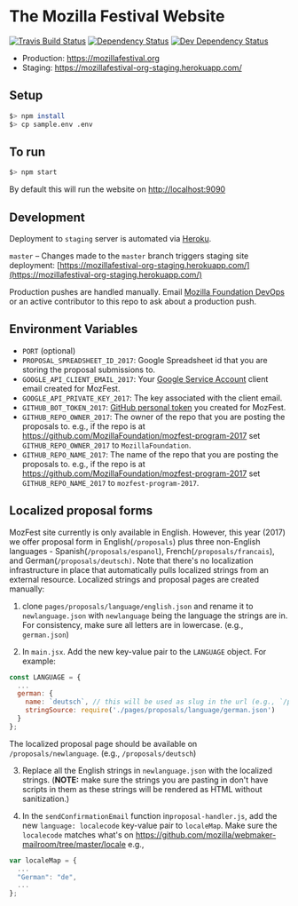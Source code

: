 # The Mozilla Festival Website

[![Travis Build Status](https://travis-ci.org/mozilla/mozillafestival.org.svg?branch=master)](https://travis-ci.org/mozilla/mozillafestival.org) [![Dependency Status](https://david-dm.org/mozilla/mozillafestival.org.svg)](https://david-dm.org/mozilla/mozillafestival.org) [![Dev Dependency Status](https://david-dm.org/mozilla/mozillafestival.org/dev-status.svg)](https://david-dm.org/mozilla/mozillafestival.org/?type=dev)

- Production: https://mozillafestival.org
- Staging: https://mozillafestival-org-staging.herokuapp.com/

## Setup

```bash
$> npm install
$> cp sample.env .env
```

## To run

```bash
$> npm start
```

By default this will run the website on [http://localhost:9090](http://localhost:9090)

## Development

Deployment to `staging` server is automated via [Heroku](https://heroku.com).

`master` – Changes made to the `master` branch triggers staging site deployment: [https://mozillafestival-org-staging.herokuapp.com/](https://mozillafestival-org-staging.herokuapp.com/)

Production pushes are handled manually. Email [Mozilla Foundation DevOps](mailto:devops@mozillafoundation.org) or an active contributor to this repo to ask about a production push.



## Environment Variables
- `PORT` (optional)
- `PROPOSAL_SPREADSHEET_ID_2017`: Google Spreadsheet id that you are storing the proposal submissions to.
- `GOOGLE_API_CLIENT_EMAIL_2017`: Your [Google Service Account](https://developers.google.com/identity/protocols/OAuth2ServiceAccount) client email created for MozFest.
- `GOOGLE_API_PRIVATE_KEY_2017`: The key associated with the client email.
- `GITHUB_BOT_TOKEN_2017`: [GitHub personal token](https://github.com/settings/tokens) you created for MozFest.
- `GITHUB_REPO_OWNER_2017`: The owner of the repo that you are posting the proposals to. e.g., if the repo is at https://github.com/MozillaFoundation/mozfest-program-2017 set `GITHUB_REPO_OWNER_2017` to `MozillaFoundation`.
- `GITHUB_REPO_NAME_2017`: The name of the repo that you are posting the proposals to. e.g., if the repo is at https://github.com/MozillaFoundation/mozfest-program-2017 set `GITHUB_REPO_NAME_2017` to `mozfest-program-2017`.



## Localized proposal forms

MozFest site currently is only available in English. However, this year (2017) we offer proposal form in English(`/proposals`) plus three non-English languages - Spanish(`/proposals/espanol`), French(`/proposals/francais`), and German(`/proposals/deutsch)`. Note that there's no localization infrastructure in place that automatically pulls localized strings from an external resource. Localized strings and proposal pages are created manually:

1. clone `pages/proposals/language/english.json` and rename it to `newlanguage.json` with `newlanguage` being the language the strings are in. For consistency, make sure all letters are in lowercase. (e.g., `german.json`)

2. In `main.jsx`. Add the new key-value pair to the `LANGUAGE` object. For example:
```jsx
const LANGUAGE = {
  ...
  german: {
    name: `deutsch`, // this will be used as slug in the url (e.g., `/proposals/deutsch`)
    stringSource: require('./pages/proposals/language/german.json')
  }
};
```
The localized proposal page should be available on `/proposals/newlanguage`. (e.g., `/proposals/deutsch`)

3. Replace all the English strings in `newlanguage.json` with the localized strings. (**NOTE:** make sure the strings you are pasting in don't have scripts in them as these strings will be rendered as HTML without sanitization.)

4. In the `sendConfirmationEmail` function in`proposal-handler.js`, add the new `language: localecode` key-value pair to `localeMap`. Make sure the `localecode` matches what's on https://github.com/mozilla/webmaker-mailroom/tree/master/locale
e.g.,
```js
var localeMap = {
  ...
  "German": "de",
  ...
};
```

